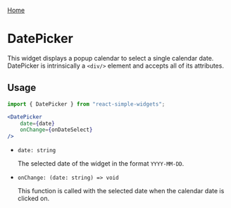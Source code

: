 [Home](../../../README.md)

# DatePicker

This widget displays a popup calendar to select a single calendar date. DatePicker is intrinsically a `<div/>` element and accepts all of its attributes.

## Usage

```jsx
import { DatePicker } from "react-simple-widgets"; 

<DatePicker
    date={date}
    onChange={onDateSelect}
/>
```

-   `date: string`

    The selected date of the widget in the format `YYYY-MM-DD`.
    
-   `onChange: (date: string) => void`

    This function is called with the selected date when the calendar date is clicked on.
